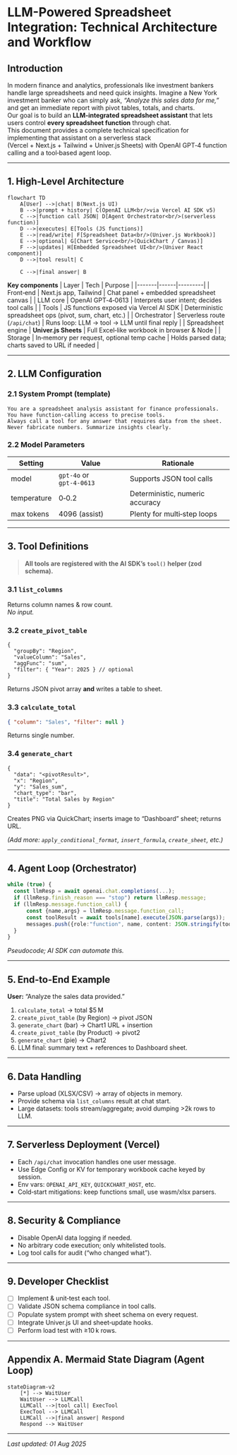 # LLM-Powered Spreadsheet Integration: Technical Architecture and Workflow

## Introduction

In modern finance and analytics, professionals like investment bankers handle large spreadsheets and need quick insights. Imagine a New York investment banker who can simply ask, _“Analyze this sales data for me,”_ and get an immediate report with pivot tables, totals, and charts.  
Our goal is to build an **LLM‑integrated spreadsheet assistant** that lets users control **every spreadsheet function** through chat.  
This document provides a complete technical specification for implementing that assistant on a serverless stack (Vercel + Next.js + Tailwind + Univer.js Sheets) with OpenAI GPT‑4 function calling and a tool‑based agent loop.

---

## 1. High‑Level Architecture

```mermaid
flowchart TD
    A[User] -->|chat| B(Next.js UI)
    B -->|prompt + history| C(OpenAI LLM<br/>via Vercel AI SDK v5)
    C -->|function call JSON| D[Agent Orchestrator<br/>(serverless function)]
    D -->|executes| E[Tools (JS functions)]
    E -->|read/write| F[Spreadsheet Data<br/>(Univer.js Workbook)]
    E -->|optional| G[Chart Service<br/>(QuickChart / Canvas)]
    F -->|updates| H[Embedded Spreadsheet UI<br/>(Univer React component)]
    D -->|tool result| C

    C -->|final answer| B
```

**Key components**
| Layer | Tech | Purpose |
|-------|------|---------|
| Front‑end | Next.js app, Tailwind | Chat panel + embedded spreadsheet canvas |
| LLM core | OpenAI GPT‑4‑0613 | Interprets user intent; decides tool calls |
| Tools | JS functions exposed via Vercel AI SDK | Deterministic spreadsheet ops (pivot, sum, chart, etc.) |
| Orchestrator | Serverless route (`/api/chat`) | Runs loop: LLM → tool → LLM until final reply |
| Spreadsheet engine | **Univer.js Sheets** | Full Excel‑like workbook in browser & Node |
| Storage | In‑memory per request, optional temp cache | Holds parsed data; charts saved to URL if needed |

---

## 2. LLM Configuration

### 2.1 System Prompt (template)

```text
You are a spreadsheet analysis assistant for finance professionals.
You have function‑calling access to precise tools.
Always call a tool for any answer that requires data from the sheet.
Never fabricate numbers. Summarize insights clearly.
```

### 2.2 Model Parameters

| Setting     | Value                    | Rationale                       |
| ----------- | ------------------------ | ------------------------------- |
| model       | `gpt-4o` or `gpt‑4‑0613` | Supports JSON tool calls        |
| temperature | 0‑0.2                    | Deterministic, numeric accuracy |
| max tokens  | 4096 (assist)            | Plenty for multi‑step loops     |

---

## 3. Tool Definitions

> **All tools are registered with the AI SDK’s `tool()` helper (zod schema).**

### 3.1 `list_columns`

Returns column names & row count.  
_No input._

### 3.2 `create_pivot_table`

```jsonc
{
  "groupBy": "Region",
  "valueColumn": "Sales",
  "aggFunc": "sum",
  "filter": { "Year": 2025 } // optional
}
```

Returns JSON pivot array **and** writes a table to sheet.

### 3.3 `calculate_total`

```json
{ "column": "Sales", "filter": null }
```

Returns single number.

### 3.4 `generate_chart`

```jsonc
{
  "data": "<pivotResult>",
  "x": "Region",
  "y": "Sales_sum",
  "chart_type": "bar",
  "title": "Total Sales by Region"
}
```

Creates PNG via QuickChart; inserts image to “Dashboard” sheet; returns URL.

_(Add more: `apply_conditional_format`, `insert_formula`, `create_sheet`, etc.)_

---

## 4. Agent Loop (Orchestrator)

```ts
while (true) {
  const llmResp = await openai.chat.completions(...);
  if (llmResp.finish_reason === "stop") return llmResp.message;
  if (llmResp.message.function_call) {
      const {name,args} = llmResp.message.function_call;
      const toolResult = await tools[name].execute(JSON.parse(args));
      messages.push({role:"function", name, content: JSON.stringify(toolResult)});
  }
}
```

_Pseudocode; AI SDK can automate this._

---

## 5. End‑to‑End Example

**User:** “Analyze the sales data provided.”

1. `calculate_total` → total $5 M
2. `create_pivot_table` (by Region) → pivot JSON
3. `generate_chart` (bar) → Chart1 URL + insertion
4. `create_pivot_table` (by Product) → pivot2
5. `generate_chart` (pie) → Chart2
6. LLM final: summary text + references to Dashboard sheet.

---

## 6. Data Handling

- Parse upload (XLSX/CSV) → array of objects in memory.
- Provide schema via `list_columns` result at chat start.
- Large datasets: tools stream/aggregate; avoid dumping >2k rows to LLM.

---

## 7. Serverless Deployment (Vercel)

- Each `/api/chat` invocation handles one user message.
- Use Edge Config or KV for temporary workbook cache keyed by session.
- Env vars: `OPENAI_API_KEY`, `QUICKCHART_HOST`, etc.
- Cold‑start mitigations: keep functions small, use wasm/xlsx parsers.

---

## 8. Security & Compliance

- Disable OpenAI data logging if needed.
- No arbitrary code execution; only whitelisted tools.
- Log tool calls for audit (“who changed what”).

---

## 9. Developer Checklist

- [ ] Implement & unit‑test each tool.
- [ ] Validate JSON schema compliance in tool calls.
- [ ] Populate system prompt with sheet schema on every request.
- [ ] Integrate Univer.js UI and sheet‑update hooks.
- [ ] Perform load test with ≥10 k rows.

---

## Appendix A. Mermaid State Diagram (Agent Loop)

```mermaid
stateDiagram-v2
    [*] --> WaitUser
    WaitUser --> LLMCall
    LLMCall -->|tool call| ExecTool
    ExecTool --> LLMCall
    LLMCall -->|final answer| Respond
    Respond --> WaitUser
```

---

_Last updated: 01 Aug 2025_
